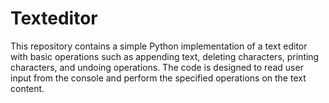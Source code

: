 # Texteditor
This repository contains a simple Python implementation of a text editor with basic operations such as appending text, deleting characters, printing characters, and undoing operations. The code is designed to read user input from the console and perform the specified operations on the text content.
